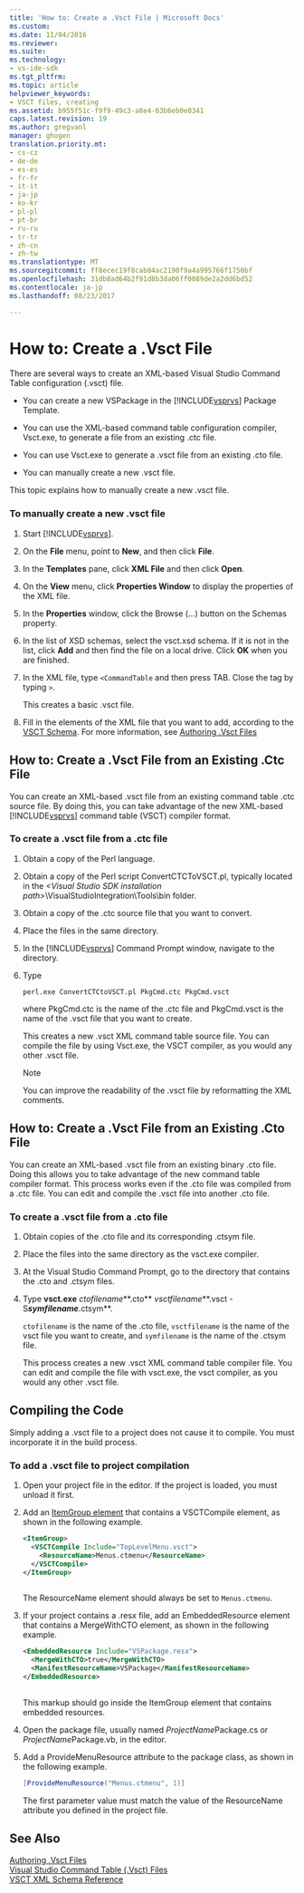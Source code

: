 ```yaml
---
title: 'How to: Create a .Vsct File | Microsoft Docs'
ms.custom: 
ms.date: 11/04/2016
ms.reviewer: 
ms.suite: 
ms.technology:
- vs-ide-sdk
ms.tgt_pltfrm: 
ms.topic: article
helpviewer_keywords:
- VSCT files, creating
ms.assetid: b955f51c-f9f9-49c3-a8e4-63b6eb0e0341
caps.latest.revision: 19
ms.author: gregvanl
manager: ghogen
translation.priority.mt:
- cs-cz
- de-de
- es-es
- fr-fr
- it-it
- ja-jp
- ko-kr
- pl-pl
- pt-br
- ru-ru
- tr-tr
- zh-cn
- zh-tw
ms.translationtype: MT
ms.sourcegitcommit: ff8ecec19f8cab04ac2190f9a4a995766f1750bf
ms.openlocfilehash: 31db8ad64b2f91d8b3da06ff0089de2a2dd6bd52
ms.contentlocale: ja-jp
ms.lasthandoff: 08/23/2017

---
```

# <a name="how-to-create-a-vsct-file"></a>How to: Create a .Vsct File  
  
There are several ways to create an XML-based Visual Studio Command Table configuration (.vsct) file.  
  
-   You can create a new VSPackage in the [!INCLUDE[vsprvs](../../code-quality/includes/vsprvs_md.md)] Package Template.  
  
-   You can use the XML-based command table configuration compiler, Vsct.exe, to generate a file from an existing .ctc file.  
  
-   You can use Vsct.exe to generate a .vsct file from an existing .cto file.  
  
-   You can manually create a new .vsct file.  
  
 This topic explains how to manually create a new .vsct file.  
  
### <a name="to-manually-create-a-new-vsct-file"></a>To manually create a new .vsct file  
  
1.  Start [!INCLUDE[vsprvs](../../code-quality/includes/vsprvs_md.md)].  
  
2.  On the **File** menu, point to **New**, and then click **File**.  
  
3.  In the **Templates** pane, click **XML File** and then click **Open**.  
  
4.  On the **View** menu, click **Properties Window** to display the properties of the XML file.  
  
5.  In the **Properties** window, click the Browse (...) button on the Schemas property.  
  
6.  In the list of XSD schemas, select the vsct.xsd schema. If it is not in the list, click **Add** and then find the file on a local drive. Click **OK** when you are finished.  
  
7.  In the XML file, type `<CommandTable` and then press TAB. Close the tag by typing `>`.  
  
     This creates a basic .vsct file.  
  
8.  Fill in the elements of the XML file that you want to add, according to the [VSCT Schema](../../extensibility/vsct-xml-schema-reference.md). For more information, see [Authoring .Vsct Files](../../extensibility/internals/authoring-dot-vsct-files.md)  
  
<a name="how-to-create-a-dot-vsct-file-from-an-existing-dot-ctc-file"></a>

## <a name="how-to-create-a-vsct-file-from-an-existing-ctc-file"></a>How to: Create a .Vsct File from an Existing .Ctc File  
  
You can create an XML-based .vsct file from an existing command table .ctc source file. By doing this, you can take advantage of the new XML-based [!INCLUDE[vsprvs](../../code-quality/includes/vsprvs_md.md)] command table (VSCT) compiler format.  
  
### <a name="to-create-a-vsct-file-from-a-ctc-file"></a>To create a .vsct file from a .ctc file  
  
1.  Obtain a copy of the Perl language.  
  
2.  Obtain a copy of the Perl script ConvertCTCToVSCT.pl, typically located in the *\<Visual Studio SDK installation path>*\VisualStudioIntegration\Tools\bin folder.  
  
3.  Obtain a copy of the .ctc source file that you want to convert.  
  
4.  Place the files in the same directory.  
  
5.  In the [!INCLUDE[vsprvs](../../code-quality/includes/vsprvs_md.md)] Command Prompt window, navigate to the directory.  
  
6.  Type  
  
    ```  
    perl.exe ConvertCTCtoVSCT.pl PkgCmd.ctc PkgCmd.vsct  
    ```  
  
     where PkgCmd.ctc is the name of the .ctc file and PkgCmd.vsct is the name of the .vsct file that you want to create.  
  
     This creates a new .vsct XML command table source file. You can compile the file by using Vsct.exe, the VSCT compiler, as you would any other .vsct file.  
  
    > [!NOTE]
    >  You can improve the readability of the .vsct file by reformatting the XML comments.  
  
<a name="how-to-create-a-dot-vsct-file-from-an-existing-dot-cto-file"></a>

## <a name="how-to-create-a-vsct-file-from-an-existing-cto-file"></a>How to: Create a .Vsct File from an Existing .Cto File  
  
You can create an XML-based .vsct file from an existing binary .cto file. Doing this allows you to take advantage of the new command table compiler format. This process works even if the .cto file was compiled from a .ctc file. You can edit and compile the .vsct file into another .cto file.  
  
### <a name="to-create-a-vsct-file-from-a-cto-file"></a>To create a .vsct file from a .cto file  
  
1.  Obtain copies of the .cto file and its corresponding .ctsym file.  
  
2.  Place the files into the same directory as the vsct.exe compiler.  
  
3.  At the Visual Studio Command Prompt, go to the directory that contains the .cto and .ctsym files.  
  
4.  Type **vsct.exe** *ctofilename***.cto** *vsctfilename***.vsct -S***symfilename***.ctsym**.  
  
     `ctofilename` is the name of the .cto file, `vsctfilename` is the name of the vsct file you want to create, and `symfilename` is the name of the .ctsym file.  
  
     This process creates a new .vsct XML command table compiler file. You can edit and compile the file with vsct.exe, the vsct compiler, as you would any other .vsct file.  
  
## <a name="compiling-the-code"></a>Compiling the Code  
 Simply adding a .vsct file to a project does not cause it to compile. You must incorporate it in the build process.  
  
### <a name="to-add-a-vsct-file-to-project-compilation"></a>To add a .vsct file to project compilation  
  
1.  Open your project file in the editor. If the project is loaded, you must unload it first.  
  
2.  Add an [ItemGroup element](../../msbuild/itemgroup-element-msbuild.md) that contains a VSCTCompile element, as shown in the following example.  
  
    ```xml  
    <ItemGroup>  
      <VSCTCompile Include="TopLevelMenu.vsct">  
        <ResourceName>Menus.ctmenu</ResourceName>  
      </VSCTCompile>  
    </ItemGroup>  
  
    ```  
  
     The ResourceName element should always be set to `Menus.ctmenu`.  
  
3.  If your project contains a .resx file, add an EmbeddedResource element that contains a MergeWithCTO element, as shown in the following example.  
  
    ```xml  
    <EmbeddedResource Include="VSPackage.resx">  
      <MergeWithCTO>true</MergeWithCTO>  
      <ManifestResourceName>VSPackage</ManifestResourceName>  
    </EmbeddedResource>  
  
    ```  
  
     This markup should go inside the ItemGroup element that contains embedded resources.  
  
4.  Open the package file, usually named *ProjectName*Package.cs or *ProjectName*Package.vb, in the editor.  
  
5.  Add a ProvideMenuResource attribute to the package class, as shown in the following example.  
  
    ```cs  
    [ProvideMenuResource("Menus.ctmenu", 1)]  
    ```  
  
     The first parameter value must match the value of the ResourceName attribute you defined in the project file.  
  
## <a name="see-also"></a>See Also  
 [Authoring .Vsct Files](../../extensibility/internals/authoring-dot-vsct-files.md)   
 [Visual Studio Command Table (.Vsct) Files](../../extensibility/internals/visual-studio-command-table-dot-vsct-files.md)   
 [VSCT XML Schema Reference](../../extensibility/vsct-xml-schema-reference.md)
